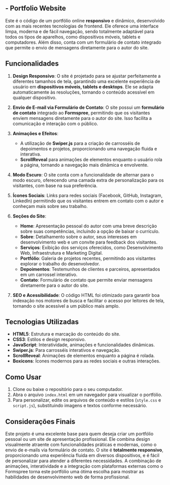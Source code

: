 ## - Portfolio Website

Este é o código de um portfólio online **responsivo** e dinâmico, desenvolvido com as mais recentes tecnologias de frontend. Ele oferece uma interface limpa, moderna e de fácil navegação, sendo totalmente adaptável para todos os tipos de aparelhos, como dispositivos móveis, tablets e computadores. Além disso, conta com um formulário de contato integrado que permite o envio de mensagens diretamente para o autor do site.

## Funcionalidades

1. **Design Responsivo**: O site é projetado para se ajustar perfeitamente a diferentes tamanhos de tela, garantindo uma excelente experiência de usuário em **dispositivos móveis, tablets e desktops**. Ele se adapta automaticamente às resoluções, tornando o conteúdo acessível em qualquer dispositivo.

2. **Envio de E-mail via Formulário de Contato**: O site possui um **formulário de contato** integrado ao **Formspree**, permitindo que os visitantes enviem mensagens diretamente para o autor do site. Isso facilita a comunicação e interação com o público.

3. **Animações e Efeitos**:
   - A utilização de **Swiper.js** para a criação de carrosséis de depoimentos e projetos, proporcionando uma navegação fluida e interativa.
   - **ScrollReveal** para animações de elementos enquanto o usuário rola a página, tornando a navegação mais dinâmica e envolvente.

4. **Modo Escuro**: O site conta com a funcionalidade de alternar para o modo escuro, oferecendo uma camada extra de personalização para os visitantes, com base na sua preferência.

5. **Ícones Sociais**: Links para redes sociais (Facebook, GitHub, Instagram, LinkedIn) permitindo que os visitantes entrem em contato com o autor e conheçam mais sobre seu trabalho.

6. **Seções do Site**:
   - **Home**: Apresentação pessoal do autor com uma breve descrição sobre suas competências, incluindo a opção de baixar o currículo.
   - **Sobre**: Detalhamento sobre o autor, seus interesses em desenvolvimento web e um convite para feedback dos visitantes.
   - **Serviços**: Exibição dos serviços oferecidos, como Desenvolvimento Web, Infraestrutura e Marketing Digital.
   - **Portfólio**: Galeria de projetos recentes, permitindo aos visitantes explorar o trabalho do desenvolvedor.
   - **Depoimentos**: Testemunhos de clientes e parceiros, apresentados em um carrossel interativo.
   - **Contato**: Formulário de contato que permite enviar mensagens diretamente para o autor do site.

7. **SEO e Acessibilidade**: O código HTML foi otimizado para garantir boa indexação nos motores de busca e facilitar o acesso por leitores de tela, tornando o site acessível a um público mais amplo.

## Tecnologias Utilizadas

- **HTML5**: Estrutura e marcação do conteúdo do site.
- **CSS3**: Estilos e design responsivo.
- **JavaScript**: Interatividade, animações e funcionalidades dinâmicas.
- **Swiper.js**: Para carrosséis interativos e navegação.
- **ScrollReveal**: Animações de elementos enquanto a página é rolada.
- **Boxicons**: Ícones modernos para as redes sociais e outras interações.

## Como Usar

1. Clone ou baixe o repositório para o seu computador.
2. Abra o arquivo `index.html` em um navegador para visualizar o portfólio.
3. Para personalizar, edite os arquivos de conteúdo e estilos (`style.css` e `script.js`), substituindo imagens e textos conforme necessário.

## Considerações Finais

Este projeto é uma excelente base para quem deseja criar um portfólio pessoal ou um site de apresentação profissional. Ele combina design visualmente atraente com funcionalidades práticas e modernas, como o envio de e-mails via formulário de contato. O site é **totalmente responsivo**, proporcionando uma experiência fluida em diversos dispositivos, e é fácil de personalizar para atender a diferentes necessidades. A combinação de animações, interatividade e a integração com plataformas externas como o Formspree torna este portfólio uma ótima escolha para mostrar as habilidades de desenvolvimento web de forma profissional.
